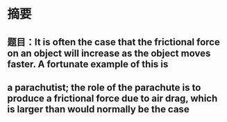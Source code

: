 # 摘要
## 题目：It is often the case that the frictional force on an object will increase as the object moves faster. A fortunate example of this is
## a parachutist; the role of the parachute is to produce a frictional force due to air drag, which is larger than would normally be the case
##
